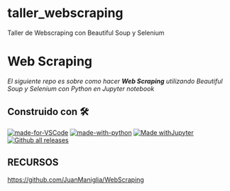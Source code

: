 # taller_webscraping
Taller de Webscraping con Beautiful Soup y Selenium

# Web Scraping

_El siguiente repo es sobre como hacer **Web Scraping** utilizando Beautiful Soup y Selenium con Python en Jupyter notebook_

## Construido con 🛠️

[![made-for-VSCode](https://img.shields.io/badge/Made%20for-VSCode-1f425f.svg)](https://code.visualstudio.com/)
[![made-with-python](https://img.shields.io/badge/Made%20with-Python-1f425f.svg)](https://www.python.org/)
[![Made withJupyter](https://img.shields.io/badge/Made%20with-Jupyter-orange?style=for-the-badge&logo=Jupyter)](https://jupyter.org/try)
[![Github all releases](https://img.shields.io/github/downloads/Naereen/StrapDown.js/total.svg)](https://GitHub.com/Naereen/StrapDown.js/releases/)


## RECURSOS
https://github.com/JuanManiglia/WebScraping
